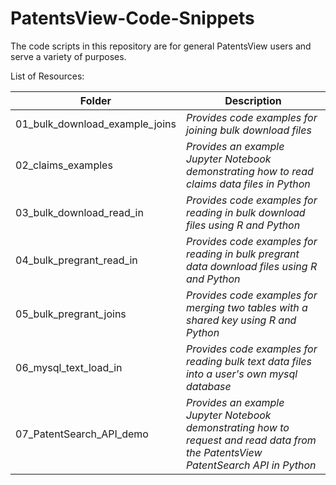# PatentsView-Code-Snippets

The code scripts in this repository are for general PatentsView users and serve a variety of purposes.

List of Resources:

| Folder | Description | 
| --- |--- |
| 01_bulk_download_example_joins| *Provides code examples for joining bulk download files*|
| 02_claims_examples| *Provides an example Jupyter Notebook demonstrating how to read claims data files in Python* |
| 03_bulk_download_read_in| *Provides code examples for reading in bulk download files using R and Python*|
| 04_bulk_pregrant_read_in| *Provides code examples for reading in bulk pregrant data download files using R and Python*|
| 05_bulk_pregrant_joins| *Provides code examples for merging two tables with a shared key using R and Python*|
| 06_mysql_text_load_in| *Provides code examples for reading bulk text data files into a user's own mysql database*|
| 07_PatentSearch_API_demo| *Provides an example Jupyter Notebook demonstrating how to request and read data from the PatentsView PatentSearch API in Python*|
